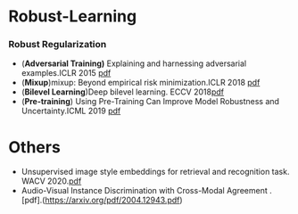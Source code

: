 # Robust-Learning

### Robust Regularization
- (**Adversarial Training)** Explaining and harnessing adversarial examples.ICLR 2015 [pdf](https://arxiv.org/pdf/1412.6572.pdf) 
- (**Mixup**)mixup: Beyond empirical risk minimization.ICLR 2018 [pdf](https://arxiv.org/pdf/1710.09412.pdf)
- (**Bilevel Learning**)Deep bilevel learning. ECCV 2018[pdf](https://arxiv.org/pdf/1809.01465.pdf)
- (**Pre-training**) Using Pre-Training Can Improve Model Robustness and Uncertainty.ICML 2019 [pdf](https://arxiv.org/abs/1901.09960?context=cs.CV)


# Others
- Unsupervised image style embeddings for retrieval and recognition task. WACV 2020.[pdf](https://ieeexplore.ieee.org/stamp/stamp.jsp?tp=&arnumber=9093421)
- Audio-Visual Instance Discrimination with Cross-Modal Agreement .[pdf].(https://arxiv.org/pdf/2004.12943.pdf)
